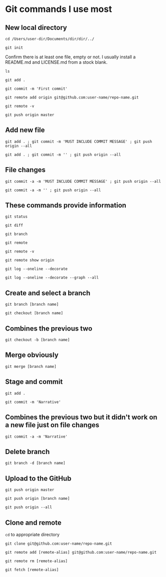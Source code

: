 # Git commands I use most

## New local directory
`cd /Users/user-dir/Documents/dir/dir/../`

`git init`

Confirm there is at least one file, empty or not. I usually install a README.md and LICENSE.md from a stock blank.

`ls`

`git add . `

`git commit -m 'First commit'`

`git remote add origin git@github.com:user-name/repo-name.git`

`git remote -v`

`git push origin master`


## Add new file
`git add . ; git commit -m 'MUST INCLUDE COMMIT MESSAGE' ; git push origin --all`

`git add . ; git commit -m '' ; git push origin --all`


## File changes
`git commit -a -m 'MUST INCLUDE COMMIT MESSAGE' ; git push origin --all`

`git commit -a -m '' ; git push origin --all`


## These commands provide information
`git status`

`git diff`

`git branch`

`git remote`

`git remote -v`

`git remote show origin`

`git log --oneline --decorate`

`git log --oneline --decorate --graph --all`


## Create and select a branch
`git branch [branch name]`

`git checkout [branch name]`


## Combines the previous two
`git checkout -b [branch name]`


## Merge obviously
`git merge [branch name]`


## Stage and commit
`git add . `

`git commit -m 'Narrative'`


## Combines the previous two but it didn't work on a new file just on file changes
`git commit -a -m 'Narrative'`


## Delete branch
`git branch -d [branch name]`


## Upload to the GitHub
`git push origin master`

`git push origin [branch name]`

`git push origin --all`


## Clone and remote
`cd` to appropriate directory

`git clone git@github.com:user-name/repo-name.git`

`git remote add [remote-alias] git@github.com:user-name/repo-name.git`

`git remote rm [remote-alias]`

`git fetch [remote-alias]`
